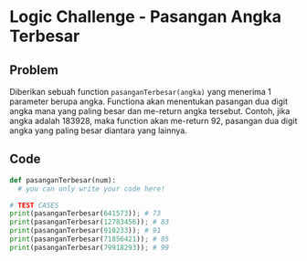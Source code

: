 # Logic Challenge - Pasangan Angka Terbesar

## Problem

Diberikan sebuah function `pasanganTerbesar(angka)` yang menerima 1 parameter berupa angka. Functiona akan menentukan pasangan dua digit angka mana yang paling besar dan me-return angka tersebut. Contoh, jika angka adalah 183928, maka function akan me-return 92, pasangan dua digit angka yang paling besar diantara yang lainnya.

## Code

```python
def pasanganTerbesar(num):
  # you can only write your code here!

# TEST CASES
print(pasanganTerbesar(641573)); # 73
print(pasanganTerbesar(12783456)); # 83
print(pasanganTerbesar(910233)); # 91
print(pasanganTerbesar(71856421)); # 85
print(pasanganTerbesar(79918293)); # 99
```
